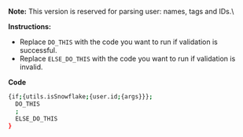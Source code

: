 **Note:** This version is reserved for parsing user: names, tags and IDs.\

**Instructions:**
* Replace `DO_THIS` with the code you want to run if validation is successful.
* Replace `ELSE_DO_THIS` with the code you want to run if validation is invalid.

**Code**
```sh
{if;{utils.isSnowflake;{user.id;{args}}};
  DO_THIS
  ;
  ELSE_DO_THIS
}
```
